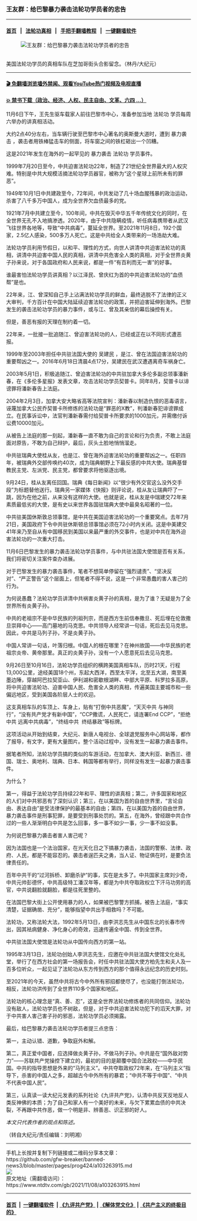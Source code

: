### 王友群：给巴黎暴力袭击法轮功学员者的忠告
------------------------

#### [首页](https://github.com/gfw-breaker/banned-news3/blob/master/README.md) &nbsp;&nbsp;|&nbsp;&nbsp; [法轮功真相](https://github.com/begood0513/basic/blob/master/README.md)  &nbsp;&nbsp;|&nbsp;&nbsp; [手把手翻墙教程](https://github.com/gfw-breaker/guides/wiki)  &nbsp;&nbsp;|&nbsp;&nbsp; [一键翻墙软件](https://github.com/gfw-breaker/nogfw/blob/master/README.md)  



<div><div class="featured_image">
 <figure>
  <img alt="王友群：给巴黎暴力袭击法轮功学员者的忠告" src="https://i.ntdtv.com/assets/uploads/2021/11/id13362960-343DC8B6-747A-4311-94F2-987655394633-800x450.jpg"/>
 </figure><br/>
 <span class="caption">
  美国法轮功学员的真相车队在芝加哥街头合影留念。（林丹/大纪元）
 </span>
</div>
</div><hr/>

#### [ 🎬  免翻墙浏览墙外禁闻、观看YouTube热门视频及电视直播](https://github.com/gfw-breaker/HelloWorld)

#### [ 💥  禁书下载（政治、经济、人权、民主自由、文革、六四 ...）](https://github.com/gfw-breaker/books/blob/master/README.md)

<div><div class="post_content" itemprop="articleBody">
 <p>
  11月6日下午，王先生驱车载家人前往巴黎市中心，准备参加当地
  <ok href="https://www.ntdtv.com/gb/法轮功.htm">
   法轮功
  </ok>
  学员每周六举办的讲真相活动。
 </p>
 <p>
  大约2点40分左右，当车辆行驶至巴黎市中心著名的奥斯曼大道时，遭到
  <ok href="https://www.ntdtv.com/gb/暴力袭击.htm">
   暴力袭击
  </ok>
  ，袭击者用铁棒猛击车的侧面，将车窗之间的铁杠砸出一个凹糟。
 </p>
 <p>
  这是2021年发生在海外的一起罕见的
  <ok href="https://www.ntdtv.com/gb/暴力袭击.htm">
   暴力袭击
  </ok>
  <ok href="https://www.ntdtv.com/gb/法轮功.htm">
   法轮功
  </ok>
  学员事件。
 </p>
 <p>
  1999年7月20日至今，中共迫害法轮功22年，制造了21世纪全世界最大的人权灾难。特别是中共大规模活摘法轮功学员器官，被称为“这个星球上前所未有的罪恶”。
 </p>
 <p>
  1949年10月1日中共建政至今，72年间，中共发动了几十场血腥残暴的政治运动，杀害了八千多万中国人，成为全世界欠血债最多的党。
 </p>
 <p>
  1921年7月中共建立至今，100年间，中共在毁灭中华五千年传统文化的同时，在全世界无孔不入地搞渗透。2020年，由于中共隐瞒疫情，听任病毒携带者从武汉飞往世界各地等，导致“中共病毒”，蔓延全世界。至2021年11月8日，192个国家，2.5亿人感染，500多万人死亡。这是中共给全人类带来的一场浩劫大难。
 </p>
 <p>
  法轮功学员利用节假日，以和平、理性的方式，向世人讲清中共迫害法轮功的真相，讲清中共迫害中国人民的真相，讲清中共危害全人类的真相，对于全世界炎黄子孙来说，对于各国政府和人民来说，都是一件“有百利而无一害”的好事。
 </p>
 <p>
  谁最害怕法轮功学员讲真相？以江泽民、曾庆红为首的中共迫害法轮功的“血债帮”是也。
 </p>
 <p>
  22年来，江、曾深知自己手上沾满法轮功学员的鲜血，最终逃脱不了法律的正义大审判，千方百计在中国大陆延续迫害法轮功的政策，并把迫害延伸到海外。巴黎发生的袭击法轮功学员的暴力事件，或与江、曾及其亲信的幕后操控有关。
 </p>
 <p>
  但是，善恶有报的天理在制约着一切。
 </p>
 <p>
  22年来，一批接一批追随江、曾迫害法轮功的人，已经或正在以不同形式遭恶报。
 </p>
 <p>
  1999年至2003年担任中共驻法国大使的
  <ok href="https://www.ntdtv.com/gb/吴建民.htm">
   吴建民
  </ok>
  ，是江、曾在法国迫害法轮功的重要帮凶之一。2016年6月18日清晨4点17分，吴建民在武汉遭遇离奇车祸身亡。
 </p>
 <p>
  2003年5月1日，积极追随江、曾迫害法轮功的中共驻加拿大多伦多副总领事潘新春，在《多伦多星报》发表文章，攻击法轮功学员契普卡。同年8月，契普卡以诽谤罪将潘新春告上法庭。
 </p>
 <p>
  2004年2月3日，加拿大安大略省高等法院宣判：潘新春以制造仇恨的恶毒语言，诬蔑加拿大公民乔契普卡所修炼的法轮功是“罪恶的X教”，判潘新春犯诽谤罪成立。在民事诉讼中，法官判潘新春需付给契普卡所要求的1000加元，并需缴付诉讼费10000加元。
 </p>
 <p>
  从被告上法庭的那一刻起，潘新春一直不敢为自己的言论和行为负责，不敢上法庭面对原告，不敢为自己辩护，最后，灰头土脸地悄悄溜走。
 </p>
 <p>
  中共驻瑞典大使桂从友，也是江、曾在海外迫害法轮功的重要帮凶之一。任职四年，被瑞典外交部传唤约40次，成为瑞典朝野上下最反感的中共大使。瑞典基督教民主党、左派党、民主党，都曾要求将他驱逐出境。
 </p>
 <p>
  9月24日，桂从友离任回国。瑞典《每日新闻》以“很少有外交官这么没外交手段”为标题替他送行。瑞典另一家媒体《快报》则评论说，桂从友让瑞典吓了一跳，因为在他之前，从来没有这样的大使。也就是说，桂从友是中瑞建交72年来素质最低劣的大使，是有史以来世界各国驻瑞典大使中最臭名昭著的一位。
 </p>
 <p>
  中共驻美国休斯敦总领事馆，是中共在美国迫害法轮功的一个重要窝点。去年7月21日，美国政府下令中共驻休斯顿总领事馆必须在72小时内关闭。这是中美建交41年来乃至自从有中国移民到美国以来最严重的外交事件，也是对中共在海外迫害法轮功的一次重大打击。
 </p>
 <p>
  11月6日巴黎发生的暴力袭击法轮功学员事件，与中共驻法国大使馆是否有关系，我们将密切关注案件查办进展。
 </p>
 <p>
  对于巴黎发生的暴力袭击事件，笔者不想简单停留在“强烈谴责”、“坚决反对”、“严正警告”这个层面上，但笔者不得不说，这是一个非常愚蠢的害人害己的行为。
 </p>
 <p>
  为何说愚蠢？法轮功学员讲清中共祸害炎黄子孙的真相，是为了谁？无疑是为了全世界所有炎黄子孙。
 </p>
 <p>
  中共的老祖宗不是中华民族的列祖列宗，而是西方生前信奉撒旦、死后埋在伦敦撒旦崇拜中心——高门墓地的马克思。中共领导人经常讲一句话，死后去见马克思。因此，中共是马列子孙，不是炎黄子孙。
 </p>
 <p>
  中国人常讲一句话，叶落归根。中国人的根在哪里？在神州故国——中华民族的老祖宗炎帝、黄帝那里。真正的炎黄子孙，没有一个人愿意死后去见马克思。
 </p>
 <p>
  9月26日至10月16日，法轮功学员组织的横跨美国真相车队，历时21天，行程13,000公里，途经美国18个州，东起大西洋，西至太平洋，北至五大湖，南至美墨边陲，穿越阿巴拉契亚山、伊利湖和密歇根湖畔、中部大平原、科罗拉多高原，将中共迫害法轮功、迫害中国人民、危害全人类的真相，传遍美国主要城市和一些偏远地区，受到美国各阶层人士的欢迎。
 </p>
 <p>
  这支真相车队的车顶上、车身上，贴有“打倒中共恶魔”，“天灭中共 与神同行”，“没有共产党才有新中国”，“CCP撒谎，人民死亡，请连署End CCP”，“拒绝中共 远离中共病毒”，“终结中共  终结暴政”等标牌。
 </p>
 <p>
  这项活动从开始到结束，大纪元、新唐人电视台、全球退党服务中心网站等，都作了报导，有文字，更有大量图片。整个活动过程中，没有发生一起暴力袭击事件。
 </p>
 <p>
  据笔者所知，法轮功学员搞的类似的车游活动，在加拿大、澳大利亚、新西兰、德国、瑞士、奥地利、瑞典、日本、韩国等都有举行，同样没有发生一起暴力袭击事件。
 </p>
 <p>
  为什么？
 </p>
 <p>
  第一，得益于法轮功学员持续22年和平、理性的讲真相；第二，许多国家和地区的人们对中共邪恶有了深刻认识；第三，在以美国为首的自由世界里，“言论自由、表达自由”是受法律保护的最基本的自由；第四，在以美国为首的自由世界，暴力袭击事件是刑事犯罪，是要受到刑事处罚的。第五，在海外，曾经跟中共合作过的一些人渐渐明白中共是怎么回事，多一事不如少一事，少一事不如没事。
 </p>
 <p>
  为何说巴黎暴力袭击者害人害己呢？
 </p>
 <p>
  因为法国也是一个法治国家，在光天化日之下搞暴力袭击，法国的警察、法律、政府、人民，都是不能容忍的。袭击者逞匹夫之勇，当人证、物证俱在时，是要负法律责任的。
 </p>
 <p>
  百年中共干的“过河拆桥、卸磨杀驴”的事，实在是太多了。中共国家主席刘少奇，中共元帅彭德怀，中共高级特工潘汉年等，都是为中共夺取政权立下汗马功劳的高官，中共说翻脸就翻脸，都是往死里整的。
 </p>
 <p>
  在法国巴黎大街上公开使用暴力的人，如果被巴黎警方抓捕，被告上法庭，“事实清楚，证据确凿、充分”，能够指望中共出手相救吗？不可能。
 </p>
 <p>
  法轮功，又称法轮大法，1992年5月13日，由李洪志先生从中国东北的长春市传出，因其袪病健身、净化身心的奇效，迅速传遍全中国、传到全世界。
 </p>
 <p>
  中共驻法国大使馆是法轮功从中国传向西方的第一站。
 </p>
 <p>
  1995年3月13日，法轮功创始人李洪志先生，应邀在中共驻法国大使馆文化处礼堂，举行了在西方社会的第一场报告会，时任中共驻法国大使方柏先生和夫人及一百多位听众，一起见证了法轮功从东方传到西方的那个值得永远纪念的历史时刻。
 </p>
 <p>
  至2021年的今天，虽然中共将古今中外所有邪招都使尽了，也没能打倒法轮功，相反，法轮功洪传到了全世界110多个国家和地区。
 </p>
 <p>
  法轮功的核心理念是“真、善、忍”，这是全世界法轮功修炼者的共同信仰。法轮功没有敌人，法轮功学员也不树敌，但是，对于中共迫害法轮功犯下的滔天大罪，对于中共害人害己害子孙的邪恶，法轮功学员必须揭露。
 </p>
 <p>
  最后，给巴黎暴力袭击法轮功学员者提三点忠告：
 </p>
 <p>
  第一，主动认错、道歉，争取庭外和解。
 </p>
 <p>
  第二，真正爱中国者，应选择做炎黄子孙，不做马列子孙。中共是在“国外敌对势力”——苏联共产党操控下建立的，最初的目的是颠覆中国合法政权——中华民国。中共的指导思想是外来的“马列主义”。中共夺取政权72年来，在“马列主义”指导下，杀害的中国人之多，超越古今中外所有的暴君；“中共不等于中国”、“中共不代表中国人民”。
 </p>
 <p>
  第三，认真读一读大纪元发表的系列社论《九评共产党》，认清中共反天反地反人类反神佛的本质；为了自己和家人有一个美好的未来，与欠下累累血债的中共决裂，不再跟中共作恶，做一个明是非、辨善恶、识正邪的好人。
 </p>
 <p>
  <em>
   本文只代表作者的观点和陈述。
  </em>
 </p>
 <p>
  （转自大纪元/责任编辑：刘明湘）
 </p>
 <div class="single_ad">
 </div>
</div>
</div>
<hr/>
手机上长按并复制下列链接或二维码分享本文章：<br/>
https://github.com/gfw-breaker/banned-news3/blob/master/pages/prog424/a103263915.md <br/>
<a href='https://github.com/gfw-breaker/banned-news3/blob/master/pages/prog424/a103263915.md'><img src='https://github.com/gfw-breaker/banned-news3/blob/master/pages/prog424/a103263915.md.png'/></a> <br/>
原文地址（需翻墙访问）：https://www.ntdtv.com/gb/2021/11/08/a103263915.html


------------------------
#### [首页](https://github.com/gfw-breaker/banned-news3/blob/master/README.md) &nbsp;|&nbsp; [一键翻墙软件](https://github.com/gfw-breaker/nogfw/blob/master/README.md) &nbsp;| [《九评共产党》](https://github.com/gfw-breaker/9ping.md/blob/master/README.md#九评之一评共产党是什么) | [《解体党文化》](https://github.com/gfw-breaker/jtdwh.md/blob/master/README.md) | [《共产主义的终极目的》](https://github.com/gfw-breaker/gczydzjmd.md/blob/master/README.md)


<img src='http://gfw-breaker.win/banned-news3/pages/prog424/a103263915.md' width='0px' height='0px'/>